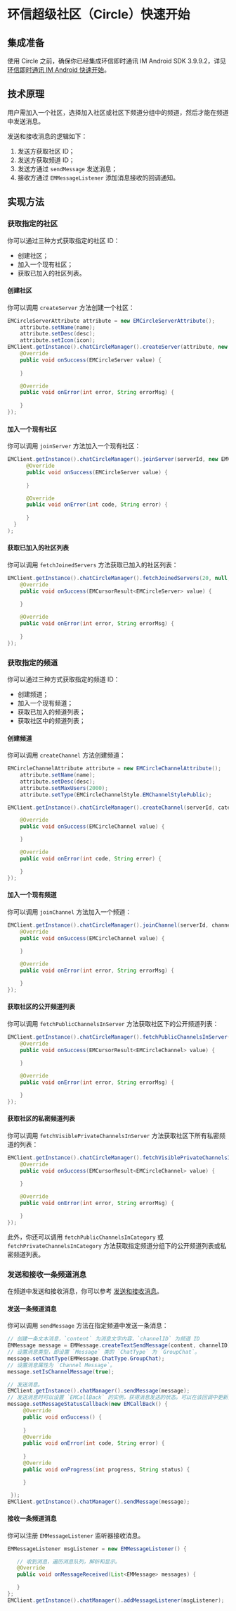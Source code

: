 # 环信超级社区（Circle）快速开始

<Toc />

## 集成准备

使用 Circle 之前，确保你已经集成环信即时通讯 IM Android SDK 3.9.9.2，详见 [环信即时通讯 IM Android 快速开始](/document/android/quickstart.html)。

## 技术原理

用户需加入一个社区，选择加入社区或社区下频道分组中的频道，然后才能在频道中发送消息。

发送和接收消息的逻辑如下：

1. 发送方获取社区 ID；
2. 发送方获取频道 ID；
3. 发送方通过 `sendMessage` 发送消息；
4. 接收方通过 `EMMessageListener` 添加消息接收的回调通知。

## 实现方法

### 获取指定的社区

你可以通过三种方式获取指定的社区 ID：

- 创建社区；
- 加入一个现有社区；
- 获取已加入的社区列表。

#### 创建社区

你可以调用 `createServer` 方法创建一个社区：

```java
EMCircleServerAttribute attribute = new EMCircleServerAttribute();
    attribute.setName(name);
    attribute.setDesc(desc);
    attribute.setIcon(icon);
EMClient.getInstance().chatCircleManager().createServer(attribute, new EMValueCallBack<EMCircleServer>() {
    @Override
    public void onSuccess(EMCircleServer value) {
        
    }

    @Override
    public void onError(int error, String errorMsg) {
        
    }
});
```

#### 加入一个现有社区

你可以调用 `joinServer` 方法加入一个现有社区：

```java
EMClient.getInstance().chatCircleManager().joinServer(serverId, new EMValueCallBack<EMCircleServer>() {
      @Override
      public void onSuccess(EMCircleServer value) {
        
      }

      @Override
      public void onError(int code, String error) {
          
      }
  }
);
```

#### 获取已加入的社区列表

你可以调用 `fetchJoinedServers` 方法获取已加入的社区列表：

```java
EMClient.getInstance().chatCircleManager().fetchJoinedServers(20, null, new EMValueCallBack<EMCursorResult<EMCircleServer>>() {
    @Override
    public void onSuccess(EMCursorResult<EMCircleServer> value) {
        
    }

    @Override
    public void onError(int error, String errorMsg) {
        
    }
});
```

### 获取指定的频道

你可以通过三种方式获取指定的频道 ID：

- 创建频道；
- 加入一个现有频道；
- 获取已加入的频道列表；
- 获取社区中的频道列表；

#### 创建频道

你可以调用 `createChannel` 方法创建频道：

```java
EMCircleChannelAttribute attribute = new EMCircleChannelAttribute();
    attribute.setName(name);
    attribute.setDesc(desc);
    attribute.setMaxUsers(2000);
    attribute.setType(EMCircleChannelStyle.EMChannelStylePublic);

EMClient.getInstance().chatCircleManager().createChannel(serverId, categoryId, attribute, EMCircleChannelModeChat, new EMValueCallBack<EMCircleChannel>() {

    @Override
    public void onSuccess(EMCircleChannel value) {

    }

    @Override
    public void onError(int code, String error) {

    }
});
```

#### 加入一个现有频道

你可以调用 `joinChannel` 方法加入一个频道：

```java
EMClient.getInstance().chatCircleManager().joinChannel(serverId, channelId, new EMValueCallBack<EMCircleChannel>() {
    @Override
    public void onSuccess(EMCircleChannel value) {
        
    }

    @Override
    public void onError(int error, String errorMsg) {

    }
});
```

#### 获取社区的公开频道列表

你可以调用 `fetchPublicChannelsInServer` 方法获取社区下的公开频道列表：

```java
EMClient.getInstance().chatCircleManager().fetchPublicChannelsInServer(serverId, 20, null, new EMValueCallBack<EMCursorResult<EMCircleChannel>>() {
    @Override
    public void onSuccess(EMCursorResult<EMCircleChannel> value) {
        
    }

    @Override
    public void onError(int error, String errorMsg) {

    }
});
```

#### 获取社区的私密频道列表

你可以调用 `fetchVisiblePrivateChannelsInServer` 方法获取社区下所有私密频道的列表：

```java
EMClient.getInstance().chatCircleManager().fetchVisiblePrivateChannelsInServer(serverId, 20, null, new EMValueCallBack<EMCursorResult<EMCircleChannel>>() {
    @Override
    public void onSuccess(EMCursorResult<EMCircleChannel> value) {
        
    }

    @Override
    public void onError(int error, String errorMsg) {

    }
});
```

此外，你还可以调用 `fetchPublicChannelsInCategory` 或 `fetchPrivateChannelsInCategory` 方法获取指定频道分组下的公开频道列表或私密频道列表。

### 发送和接收一条频道消息

在频道中发送和接收消息，你可以参考 [发送和接收消息](/document/android/message_send_receive.html)。

#### 发送一条频道消息

你可以调用 `sendMessage` 方法在指定频道中发送一条消息：

```java
// 创建一条文本消息，`content` 为消息文字内容，`channelID` 为频道 ID
EMMessage message = EMMessage.createTextSendMessage(content, channelID);
// 设置消息类型，即设置 `Message` 类的 `ChatType` 为 `GroupChat`。
message.setChatType(EMMessage.ChatType.GroupChat);
// 设置消息属性为 `Channel Message`。
message.setIsChannelMessage(true);

// 发送消息。
EMClient.getInstance().chatManager().sendMessage(message);
// 发送消息时可以设置 `EMCallBack` 的实例，获得消息发送的状态。可以在该回调中更新消息的显示状态。例如消息发送失败后的提示等。
message.setMessageStatusCallback(new EMCallBack() {
     @Override
     public void onSuccess() {
         
     }
     @Override
     public void onError(int code, String error) {
         
     }
     @Override
     public void onProgress(int progress, String status) {

     }

 });
EMClient.getInstance().chatManager().sendMessage(message);
```

#### 接收一条频道消息

你可以注册 `EMMessageListener` 监听器接收消息。

```java 
EMMessageListener msgListener = new EMMessageListener() {

   // 收到消息，遍历消息队列，解析和显示。
   @Override
   public void onMessageReceived(List<EMMessage> messages) {

   }
};
EMClient.getInstance().chatManager().addMessageListener(msgListener);
```
